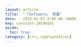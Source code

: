 ```yaml
---
layout: article
title:  "「Software」 常量"
date:   2019-01-01 8:06:40 +0800
key: constant-20190101
aside:
  toc: true
category: [c++, CppFoundation]
---
```

